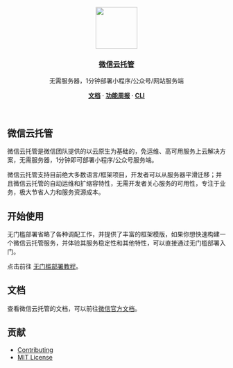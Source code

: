 <p align="center">
  <a href="https://cloud.weixin.qq.com">
    <img src="https://static-index-4gtuqm3bfa95c963-1304825656.tcloudbaseapp.com/official-website/logo_default.svg" height="96">
    <h3 align="center">微信云托管</h3>
  </a>
</p>

<p align="center">
  无需服务器，1分钟部署小程序/公众号/网站服务端
</p>

<p align="center">
  <a href="https://developers.weixin.qq.com/miniprogram/dev/wxcloudrun/src/basic/intro.html"><strong>文档</strong></a> ·
  <a href="https://developers.weixin.qq.com/community/minihome/list/1919566493118201863/2"><strong>功能周报</strong></a> ·
  <a href="https://cloud.weixin.qq.com/cli/"><strong>CLI</strong></a>
</p>
<br/>

## 微信云托管

微信云托管是微信团队提供的以云原生为基础的，免运维、高可用服务上云解决方案，无需服务器，1分钟即可部署小程序/公众号服务端。

微信云托管支持目前绝大多数语言/框架项目，开发者可以从服务器平滑迁移；并且微信云托管的自动运维和扩缩容特性，无需开发者关心服务的可用性，专注于业务，极大节省人力和服务资源成本。

## 开始使用

无门槛部署省略了各种调配工作，并提供了丰富的框架模版，如果你想快速构建一个微信云托管服务，并体验其服务稳定性和其他特性，可以直接通过无门槛部署入门。

点击前往 [无门槛部署教程](https://developers.weixin.qq.com/miniprogram/dev/wxcloudrun/src/quickstart/template/)。

## 文档

查看微信云托管的文档，可以前往[微信官方文档](https://developers.weixin.qq.com/miniprogram/dev/wxcloudrun/src/basic/intro.html)。

## 贡献

- [Contributing](./CONTRIBUTING.md)
- [MIT License](./LICENSE)
